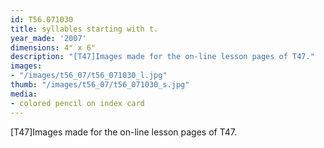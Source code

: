 ```yaml
---
id: T56.071030
title: syllables starting with t.
year_made: '2007'
dimensions: 4" x 6"
description: "[T47]Images made for the on-line lesson pages of T47."
images:
- "/images/t56_07/t56_071030_l.jpg"
thumb: "/images/t56_07/t56_071030_s.jpg"
media:
- colored pencil on index card
---
```


[T47]Images made for the on-line lesson pages of T47.
